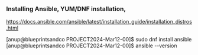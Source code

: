 ### Installing Ansible, YUM/DNF installation, 

https://docs.ansible.com/ansible/latest/installation_guide/installation_distros.html

[anup@blueprintsandco PROJECT2024-Mar12-00]$ sudo dnf install ansible
[anup@blueprintsandco PROJECT2024-Mar12-00]$ ansible --version
